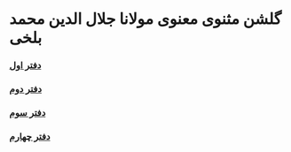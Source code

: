 # گلشن مثنوی معنوی مولانا جلال الدین محمد بلخی

### [دفتر اول](./golshan1.pdf)
### [دفتر دوم](./golshan2.pdf)
### [دفتر سوم](./golshan3.pdf)
### [دفتر چهارم](./golshan4.pdf)
